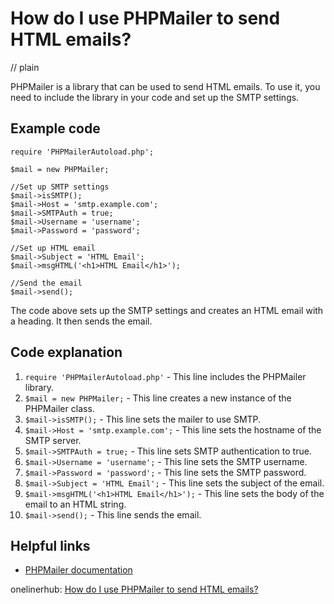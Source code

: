 # How do I use PHPMailer to send HTML emails?
// plain

PHPMailer is a library that can be used to send HTML emails. To use it, you need to include the library in your code and set up the SMTP settings.

## Example code

```
require 'PHPMailerAutoload.php';

$mail = new PHPMailer;

//Set up SMTP settings
$mail->isSMTP();
$mail->Host = 'smtp.example.com';
$mail->SMTPAuth = true;
$mail->Username = 'username';
$mail->Password = 'password';

//Set up HTML email
$mail->Subject = 'HTML Email';
$mail->msgHTML('<h1>HTML Email</h1>');

//Send the email
$mail->send();
```

The code above sets up the SMTP settings and creates an HTML email with a heading. It then sends the email.

## Code explanation

1. `require 'PHPMailerAutoload.php'` - This line includes the PHPMailer library.
2. `$mail = new PHPMailer;` - This line creates a new instance of the PHPMailer class.
3. `$mail->isSMTP();` - This line sets the mailer to use SMTP.
4. `$mail->Host = 'smtp.example.com';` - This line sets the hostname of the SMTP server.
5. `$mail->SMTPAuth = true;` - This line sets SMTP authentication to true.
6. `$mail->Username = 'username';` - This line sets the SMTP username.
7. `$mail->Password = 'password';` - This line sets the SMTP password.
8. `$mail->Subject = 'HTML Email';` - This line sets the subject of the email.
9. `$mail->msgHTML('<h1>HTML Email</h1>');` - This line sets the body of the email to an HTML string.
10. `$mail->send();` - This line sends the email.

## Helpful links
- [PHPMailer documentation](https://github.com/PHPMailer/PHPMailer)

onelinerhub: [How do I use PHPMailer to send HTML emails?](https://onelinerhub.com/phpmailer/how-do-i-use-phpmailer-to-send-html-emails)